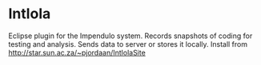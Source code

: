 Intlola
=========

Eclipse plugin for the Impendulo system.
Records snapshots of coding for testing and analysis.
Sends data to server or stores it locally.
Install from http://star.sun.ac.za/~pjordaan/IntlolaSite

